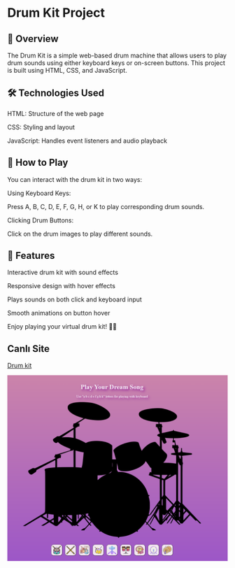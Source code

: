# Drum Kit Project

## 🎵 Overview

The Drum Kit is a simple web-based drum machine that allows users to play drum sounds using either keyboard keys or on-screen buttons. This project is built using HTML, CSS, and JavaScript.

## 🛠 Technologies Used

HTML: Structure of the web page

CSS: Styling and layout

JavaScript: Handles event listeners and audio playback

## 🎹 How to Play

You can interact with the drum kit in two ways:

Using Keyboard Keys:

Press A, B, C, D, E, F, G, H, or K to play corresponding drum sounds.

Clicking Drum Buttons:

Click on the drum images to play different sounds.

## 📝 Features

Interactive drum kit with sound effects

Responsive design with hover effects

Plays sounds on both click and keyboard input

Smooth animations on button hover

Enjoy playing your virtual drum kit! 🥁🎶

## Canlı Site

[Drum kit](https://github-rabiademirbag.github.io/drumKit)


![Proje Ekran Görüntüsü](images/screenshot.png)